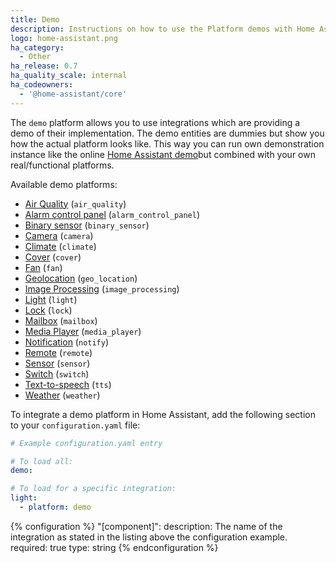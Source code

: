 ```yaml
---
title: Demo
description: Instructions on how to use the Platform demos with Home Assistant.
logo: home-assistant.png
ha_category:
  - Other
ha_release: 0.7
ha_quality_scale: internal
ha_codeowners:
  - '@home-assistant/core'
---
```


The `demo` platform allows you to use integrations which are providing a demo of their implementation. The demo entities are dummies but show you how the actual platform looks like. This way you can run own demonstration instance like the online [Home Assistant demo](/demo/)but combined with your own real/functional platforms.

Available demo platforms:

- [Air Quality](/integrations/air_quality/) (`air_quality`)
- [Alarm control panel](/integrations/alarm_control_panel/) (`alarm_control_panel`)
- [Binary sensor](/integrations/binary_sensor/) (`binary_sensor`)
- [Camera](/integrations/camera/) (`camera`)
- [Climate](/integrations/climate/) (`climate`)
- [Cover](/integrations/cover/) (`cover`)
- [Fan](/integrations/fan/) (`fan`)
- [Geolocation](/integrations/geo_location/) (`geo_location`)
- [Image Processing](/integrations/image_processing/) (`image_processing`)
- [Light](/integrations/light/) (`light`)
- [Lock](/integrations/lock/) (`lock`)
- [Mailbox](/integrations/mailbox/) (`mailbox`)
- [Media Player](/integrations/media_player/) (`media_player`)
- [Notification](/integrations/notify/) (`notify`)
- [Remote](/integrations/remote/) (`remote`)
- [Sensor](/integrations/sensor/) (`sensor`)
- [Switch](/integrations/switch/) (`switch`)
- [Text-to-speech](/integrations/tts/) (`tts`)
- [Weather](/integrations/weather/) (`weather`)


To integrate a demo platform in Home Assistant, add the following section to your `configuration.yaml` file:

```yaml
# Example configuration.yaml entry

# To load all:
demo:

# To load for a specific integration:
light:
  - platform: demo
```

{% configuration %}
"[component]":
  description: The name of the integration as stated in the listing above the configuration example.
  required: true
  type: string
{% endconfiguration %}
